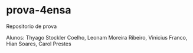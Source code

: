 # prova-4ensa
Repositorio de prova

Alunos: Thyago Stockler Coelho, Leonam Moreira Ribeiro, Vinicius Franco, Hian Soares, Carol Prestes
